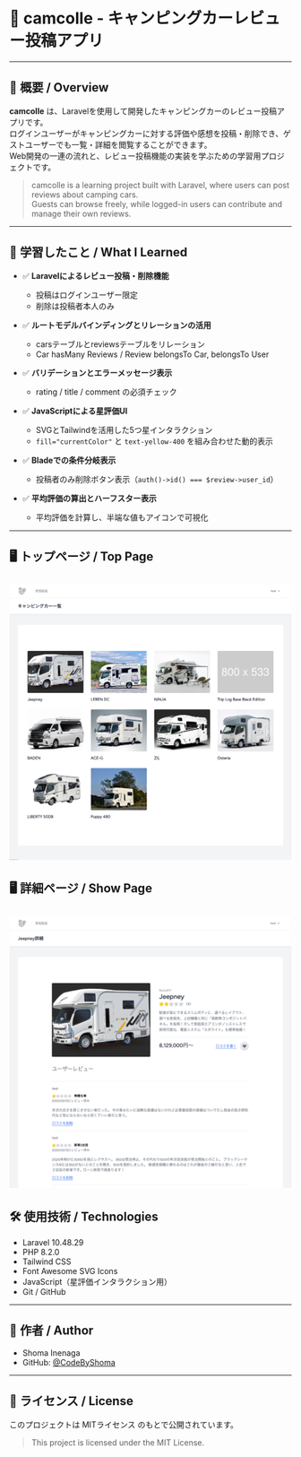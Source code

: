 # 🚐 camcolle - キャンピングカーレビュー投稿アプリ

---

## 📄 概要 / Overview

**camcolle** は、Laravelを使用して開発したキャンピングカーのレビュー投稿アプリです。  
ログインユーザーがキャンピングカーに対する評価や感想を投稿・削除でき、ゲストユーザーでも一覧・詳細を閲覧することができます。  
Web開発の一連の流れと、レビュー投稿機能の実装を学ぶための学習用プロジェクトです。

> camcolle is a learning project built with Laravel, where users can post reviews about camping cars.  
> Guests can browse freely, while logged-in users can contribute and manage their own reviews.

---

## 🚀 学習したこと / What I Learned

- ✅ **Laravelによるレビュー投稿・削除機能**
  - 投稿はログインユーザー限定
  - 削除は投稿者本人のみ

- ✅ **ルートモデルバインディングとリレーションの活用**
  - carsテーブルとreviewsテーブルをリレーション
  - Car hasMany Reviews / Review belongsTo Car, belongsTo User

- ✅ **バリデーションとエラーメッセージ表示**
  - rating / title / comment の必須チェック

- ✅ **JavaScriptによる星評価UI**
  - SVGとTailwindを活用した5つ星インタラクション
  - `fill="currentColor"` と `text-yellow-400` を組み合わせた動的表示

- ✅ **Bladeでの条件分岐表示**
  - 投稿者のみ削除ボタン表示（`auth()->id() === $review->user_id`）

- ✅ **平均評価の算出とハーフスター表示**
  - 平均評価を計算し、半端な値もアイコンで可視化

---

## 🖥️ トップページ / Top Page

![camcolle App Screenshot](images/top.png)
---

## 🖥️ 詳細ページ / Show Page

![camcolle App Screenshot](images/show.png)
---

## 🛠 使用技術 / Technologies

- Laravel 10.48.29
- PHP 8.2.0
- Tailwind CSS
- Font Awesome SVG Icons
- JavaScript（星評価インタラクション用）
- Git / GitHub

---

## 👤 作者 / Author

- Shoma Inenaga  
- GitHub: [@CodeByShoma](https://github.com/CodeByShoma)

---

## 📄 ライセンス / License

このプロジェクトは MITライセンス のもとで公開されています。  
> This project is licensed under the MIT License.
